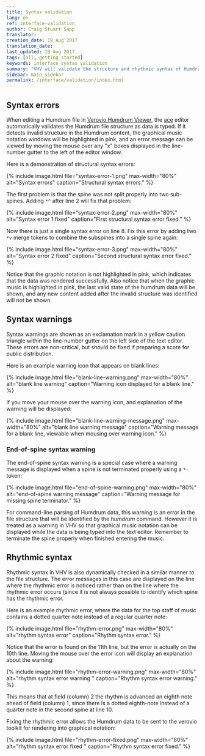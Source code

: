 ```yaml
---
title: Syntax validation
lang: en
ref: interface-validation
author: Craig Stuart Sapp
translator: 
creation_date: 19 Aug 2017
translation_date: 
last_updated: 19 Aug 2017
tags: [all, getting_started]
keywords: interface syntax validation
summary: "VHV will validate the structure and rhythmic syntax of Humdrum files before attempting to render them to graphical notation."
sidebar: main_sidebar
permalink: /interface/validation/index.html
---
```


## Syntax errors ##

When editing a Humdrum file in [Verovio Humdrum
Viewer](http://verovio.humdrum.org), the [ace](https://ace.c9.io/)
editor automatically validates the Humdrum file structure as data
is typed.  If it detects invalid structure in the Humdrum content,
the graphical music notation windows will be highlighted in pink,
and an error message can be viewed by moving the mouse over any
"x" boxes displayed in the line-number gutter to the left of the
editor window.

Here is a demonstration of structural syntax errors:

{% include image.html
	file="syntax-error-1.png"
	max-width="80%"
	alt="Syntax errors"
	caption="Structural syntax errors."
%}

The first problem is that the spine was not split properly into two
sub-spines.  Adding `*^` after line 2 will fix that problem:

{% include image.html
	file="syntax-error-2.png"
	max-width="80%"
	alt="Syntax error 1 fixed"
	caption="First structural syntax error fixed."
%}

Now there is just a single syntax error on line 8.  Fix this error by
adding two `*v` merge tokens to combine the subspines into a single
spine again:

{% include image.html
	file="syntax-error-3.png"
	max-width="80%"
	alt="Syntax error 2 fixed"
	caption="Second structural syntax error fixed."
%}

Notice that the graphic notation is not highlighted in pink, which
indicates that the data was rendered successfully.  Also notice that
when the graphic music is highlighted in pink, the last valid state of 
the humdrum data will be shown, and any new content added after 
the invalid structure was identified will not be shown.


## Syntax warnings ##

Syntax warnings are shown as an exclamation mark in a yellow caution
triangle within the line-number gutter on the left side of the text
editor.  These errors are non-critical, but should be fixed if
preparing a score for public distribution.

Here is an example warning icon that appears on blank lines:

{% include image.html
	file="blank-line-warning.png"
	max-width="80%"
	alt="blank line warning"
	caption="Warning icon displayed for a blank line."
%}

If you move your mouse over the warning icon, and explanation of the
warning will be displayed:

{% include image.html
	file="blank-line-warning-message.png"
	max-width="80%"
	alt="blank line warning message"
	caption="Warning message for a blank line, viewable when mousing over warning icon."
%}

### End-of-spine syntax warning ###

The end-of-spine syntax warning is a special case where a warning
message is displayed when a spine is not terminated properly using 
a `*-` token:

{% include image.html
	file="end-of-spine-warning.png"
	max-width="80%"
	alt="end-of-spine warning message"
	caption="Warning message for missing spine terminator."
%}

For command-line parsing of Humdrum data, this warning is an error
in the file structure that will be identified by the *humdrum*
command.  However it is treated as a warning in VHV so that graphical
music notation can be displayed while the data is being typed into the
text editor.  Remember to terminate the spine properly when finished
entering the music.


## Rhythmic syntax ##

Rhythmic syntax in VHV is also dynamically checked in a similar
manner to the file structure.  The error messages in this case are
displayed on the line where the rhythmic error is noticed rather
than on the line where the rhythmic error occurs (since it is not
always possible to identify which spine has the rhythmic error.

Here is an example rhythmic error, where the data for the top staff of
music contains a dotted quarter note instead of a regular quarter note:

{% include image.html
	file="rhythm-error.png"
	max-width="80%"
	alt="rhythm syntax error"
	caption="Rhythm syntax error."
%}

Notice that the error is found on the 11th line, but the error
is actually on the 10th line.  Moving the mouse over the error
icon will display an explanation about the warning:

{% include image.html
	file="rhythm-error-warning.png"
	max-width="80%"
	alt="rhythm syntax error warning "
	caption="Rhythm syntax error warning."
%}

This means that at field (column) 2 the rhythm is advanced an
eighth note ahead of field (column) 1, since there is a
dotted eighth-note instead of a quarter note in the second spine at
line 10.


Fixing the rhythmic error allows the Humdrum data to be sent to the
verovio toolkit for rendering into graphical notation:

{% include image.html
	file="rhythm-error-fixed.png"
	max-width="80%"
	alt="rhythm syntax error fixed "
	caption="Rhythm syntax error fixed."
%}


